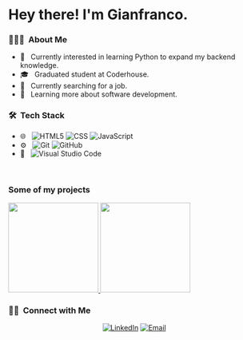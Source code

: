 <h1> Hey there! I'm Gianfranco.</h1>

<h3> 👨🏻‍💻 &nbsp;About Me </h3>

- 🤔 &nbsp; Currently interested in learning Python to expand my backend knowledge.
- 🎓 &nbsp; Graduated student at Coderhouse.
- 💼 &nbsp; Currently searching for a job.
- 🌱 &nbsp; Learning more about software development.

<h3> 🛠 &nbsp;Tech Stack</h3>

- 🌐 &nbsp;
  ![HTML5](https://img.shields.io/badge/-HTML5-333333?style=flat&logo=HTML5)
  ![CSS](https://img.shields.io/badge/-CSS-333333?style=flat&logo=CSS3&logoColor=1572B6)
  ![JavaScript](https://img.shields.io/badge/-JavaScript-333333?style=flat&logo=javascript)
- ⚙️ &nbsp;
  ![Git](https://img.shields.io/badge/-Git-333333?style=flat&logo=git)
  ![GitHub](https://img.shields.io/badge/-GitHub-333333?style=flat&logo=github)
- 🔧 &nbsp;
  ![Visual Studio Code](https://img.shields.io/badge/-Visual%20Studio%20Code-333333?style=flat&logo=visual-studio-code&logoColor=white)
<br/>
<h3>Some of my projects</h3>

<a href="https://github.com/Aitortita">
  <img height="180em" src="https://github-readme-stats.vercel.app/api?username=GianfrancoIlarraz&theme=buefy&show_icons=true" />
  <img height="180em" src="https://github-readme-stats.vercel.app/api/top-langs/?username=GianfrancoIlarraz&theme=buefy&layout=compact" />
</a>
<br/>
<h3> 🤝🏻 &nbsp;Connect with Me </h3>
<p align="center">
<a href="https://www.linkedin.com/in/gianfranco-ilarraz-856525211/"><img alt="LinkedIn" src="https://img.shields.io/badge/LinkedIn-Aitor%20Ezcurra-blue?style=flat-square&logo=linkedin"></a>
<a href="mailto:gianfrancoilarraz12@gmail.com"><img alt="Email" src="https://img.shields.io/badge/Email-aitor_ezcu@hotmail.com-blue?style=flat-square&logo=gmail"></a>
</p>
